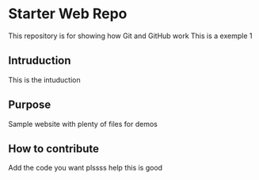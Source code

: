 # Starter Web Repo

This repository is for showing how Git and GitHub work
This is a exemple 1
## Intruduction
This is the intuduction

## Purpose

Sample website with plenty of files for demos

## How to contribute

Add the code you want plssss help
this is good